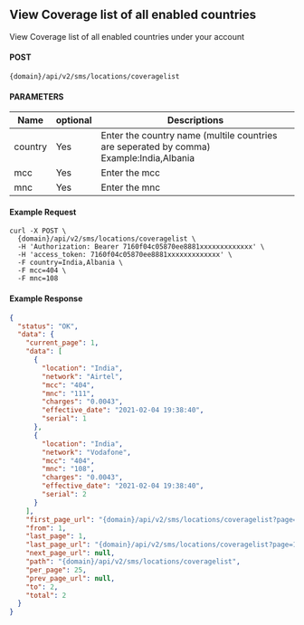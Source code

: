 ## View Coverage list of all enabled countries

View Coverage list of all enabled countries under your account

#### POST

```
{domain}/api/v2/sms/locations/coveragelist
```

#### PARAMETERS

| Name    | optional | Descriptions                                                                            |
| ------- | -------- | --------------------------------------------------------------------------------------- |
| country | Yes      | Enter the country name (multile countries are seperated by comma) Example:India,Albania |
| mcc     | Yes      | Enter the mcc                                                                           |
| mnc     | Yes      | Enter the mnc                                                                           |

#### Example Request

```
curl -X POST \
  {domain}/api/v2/sms/locations/coveragelist \
  -H 'Authorization: Bearer 7160f04c05870ee8881xxxxxxxxxxxxx' \
  -H 'access_token: 7160f04c05870ee8881xxxxxxxxxxxxx' \
  -F country=India,Albania \
  -F mcc=404 \
  -F mnc=108
```

#### Example Response

```json
{
  "status": "OK",
  "data": {
    "current_page": 1,
    "data": [
      {
        "location": "India",
        "network": "Airtel",
        "mcc": "404",
        "mnc": "111",
        "charges": "0.0043",
        "effective_date": "2021-02-04 19:38:40",
        "serial": 1
      },
      {
        "location": "India",
        "network": "Vodafone",
        "mcc": "404",
        "mnc": "108",
        "charges": "0.0043",
        "effective_date": "2021-02-04 19:38:40",
        "serial": 2
      }
    ],
    "first_page_url": "{domain}/api/v2/sms/locations/coveragelist?page=1",
    "from": 1,
    "last_page": 1,
    "last_page_url": "{domain}/api/v2/sms/locations/coveragelist?page=1",
    "next_page_url": null,
    "path": "{domain}/api/v2/sms/locations/coveragelist",
    "per_page": 25,
    "prev_page_url": null,
    "to": 2,
    "total": 2
  }
}
```
